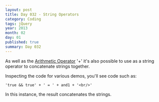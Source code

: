 ```yaml
---
layout: post
title: Day 032 - String Operators
category: Coding
tags: jQuery
year: 2013
month: 02
day: 01
published: true
summary: Day 032
---
```


As well as the [Arithmetic Operator](/Day-024) '+' it's also possible to use as a string operator to concatenate strings together.

Inspecting the code for various demos, you'll see code such as:

	'true && true' + ' = ' + and1 + '<br/>'


In this instance, the result concatenates the strings.